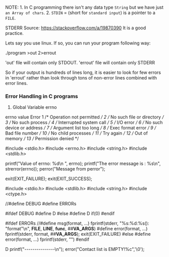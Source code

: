 NOTE:   1. In C programming there isn't any data type `String` but we have just `an Array of chars`. 
        2. `STDIN` = (short for `standard input`) is a pointer to a `FILE`.

STDERR Source: https://stackoverflow.com/a/19870390
It is a good practice.

Lets say you use linux. If so, you can run your program following way:

./program >out 2>errout

'out' file will contain only STDOUT.
'errout' file will contain only STDERR

So if your output is hundreds of lines long, it is easier to look for few errors in 'errout' rather than look through tons of non-error lines combined with error lines.

### Error Handling in C programs


1. Global Variable errno


errno value       Error
1             /* Operation not permitted */
2             /* No such file or directory */
3             /* No such process */
4             /* Interrupted system call */
5             /* I/O error */
6             /* No such device or address */
7             /* Argument list too long */
8             /* Exec format error */
9             /* Bad file number */
10            /* No child processes */
11            /* Try again */
12            /* Out of memory */
13            /* Permission denied */

#include <stdio.h> 
#include <errno.h> 
#include <string.h> 
#include <stdlib.h>

printf("Value of errno: %d\n ", errno); 
printf("The error message is : %s\n", strerror(errno)); 
perror("Message from perror"); 

exit(EXIT_FAILURE); 
exit(EXIT_SUCCESS);




#include <stdio.h>
#include <stdlib.h>
#include <string.h>
#include <ctype.h>

//#define DEBUG
#define ERRORs

#ifdef DEBUG
    #define D
#else
    #define D if(0)
#endif

#ifdef ERRORs
    //#define msg(format, ...) fprintf(stderr, "%s:%d:%s(): "format"\n", __FILE__, __LINE__, __func__, ##__VA_ARGS__)
    #define error(format, ...) fprintf(stderr, format, ##__VA_ARGS__); exit(EXIT_FAILURE)
#else
    #define error(format, ...) fprintf(stderr, "")
#endif


D printf("---------------\n");
error("Contact list is EMPTY!%c",'\0');
